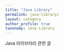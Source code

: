 ```yaml
---
title: "Java Library"
permalink: java-library/
layout: category
author_profile: true
taxonomy: Java Library
---
```


Java 라이브러리 관련 글